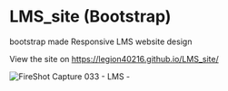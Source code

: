 # LMS_site (Bootstrap)
bootstrap made Responsive LMS website design 

View the site on https://legion40216.github.io/LMS_site/

![FireShot Capture 033 - LMS - ](https://user-images.githubusercontent.com/47054385/154867714-cf175c3f-c3a4-4d36-9a3a-e86476904c3a.png)
